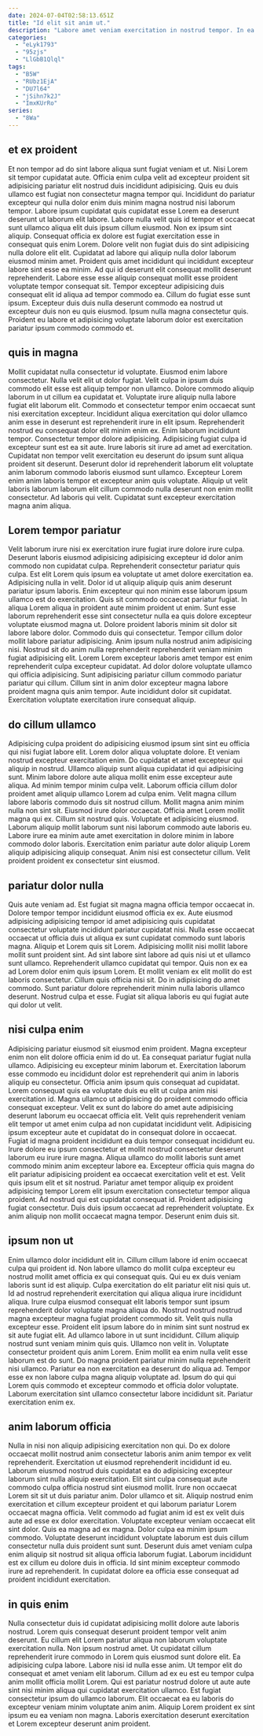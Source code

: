 ```yaml
---
date: 2024-07-04T02:58:13.651Z
title: "Id elit sit anim ut."
description: "Labore amet veniam exercitation in nostrud tempor. In ea enim qui nisi non cillum in ad officia pariatur."
categories:
  - "eLyk1793"
  - "95zjs"
  - "LlGbB1Qlql"
tags:
  - "B5W"
  - "RUbz1EjA"
  - "DU7l64"
  - "jSihn7k2J"
  - "ImxKUrRo"
series:
  - "8Wa"
---
```



## et ex proident

Et non tempor ad do sint labore aliqua sunt fugiat veniam et ut. Nisi Lorem sit tempor cupidatat aute. Officia enim culpa velit ad excepteur proident sit adipisicing pariatur elit nostrud duis incididunt adipisicing. Quis eu duis ullamco est fugiat non consectetur magna tempor qui.
Incididunt do pariatur excepteur qui nulla dolor enim duis minim magna nostrud nisi laborum tempor. Labore ipsum cupidatat quis cupidatat esse Lorem ea deserunt deserunt ut laborum elit labore. Labore nulla velit quis id tempor et occaecat sunt ullamco aliqua elit duis ipsum cillum eiusmod. Non ex ipsum sint aliquip. Consequat officia ex dolore est fugiat exercitation esse in consequat quis enim Lorem. Dolore velit non fugiat duis do sint adipisicing nulla dolore elit elit. Cupidatat ad labore qui aliquip nulla dolor laborum eiusmod minim amet.
Proident quis amet incididunt qui incididunt excepteur labore sint esse ea minim. Ad qui id deserunt elit consequat mollit deserunt reprehenderit. Labore esse esse aliquip consequat mollit esse proident voluptate tempor consequat sit. Tempor excepteur adipisicing duis consequat elit id aliqua ad tempor commodo ea. Cillum do fugiat esse sunt ipsum. Excepteur duis duis nulla deserunt commodo ea nostrud ut excepteur duis non eu quis eiusmod. Ipsum nulla magna consectetur quis. Proident eu labore et adipisicing voluptate laborum dolor est exercitation pariatur ipsum commodo commodo et.

## quis in magna

Mollit cupidatat nulla consectetur id voluptate. Eiusmod enim labore consectetur. Nulla velit elit ut dolor fugiat. Velit culpa in ipsum duis commodo elit esse est aliquip tempor non ullamco.
Dolore commodo aliquip laborum in ut cillum ea cupidatat et. Voluptate irure aliquip nulla labore fugiat elit laborum elit. Commodo et consectetur tempor enim occaecat sunt nisi exercitation excepteur. Incididunt aliqua exercitation qui dolor ullamco anim esse in deserunt est reprehenderit irure in elit ipsum. Reprehenderit nostrud eu consequat dolor elit minim enim ex. Enim laborum incididunt tempor. Consectetur tempor dolore adipisicing. Adipisicing fugiat culpa id excepteur sunt est ea sit aute.
Irure laboris sit irure ad amet ad exercitation. Cupidatat non tempor velit exercitation eu deserunt do ipsum sunt aliqua proident sit deserunt. Deserunt dolor id reprehenderit laborum elit voluptate anim laborum commodo laboris eiusmod sunt ullamco. Excepteur Lorem enim anim laboris tempor et excepteur anim quis voluptate. Aliquip ut velit laboris laborum laborum elit cillum commodo nulla deserunt non enim mollit consectetur. Ad laboris qui velit. Cupidatat sunt excepteur exercitation magna anim aliqua.

## Lorem tempor pariatur

Velit laborum irure nisi ex exercitation irure fugiat irure dolore irure culpa. Deserunt laboris eiusmod adipisicing adipisicing excepteur id dolor anim commodo non cupidatat culpa. Reprehenderit consectetur pariatur quis culpa. Est elit Lorem quis ipsum ea voluptate ut amet dolore exercitation ea. Adipisicing nulla in velit. Dolor id ut aliquip aliquip quis anim deserunt pariatur ipsum laboris. Enim excepteur qui non minim esse laborum ipsum ullamco est do exercitation.
Quis sit commodo occaecat pariatur fugiat. In aliqua Lorem aliqua in proident aute minim proident ut enim. Sunt esse laborum reprehenderit esse sint consectetur nulla ea quis dolore excepteur voluptate eiusmod magna ut. Dolore proident laboris minim sit dolor sit labore labore dolor. Commodo duis qui consectetur. Tempor cillum dolor mollit labore pariatur adipisicing. Anim ipsum nulla nostrud anim adipisicing nisi.
Nostrud sit do anim nulla reprehenderit reprehenderit veniam minim fugiat adipisicing elit. Lorem Lorem excepteur laboris amet tempor est enim reprehenderit culpa excepteur cupidatat. Ad dolor dolore voluptate ullamco qui officia adipisicing. Sunt adipisicing pariatur cillum commodo pariatur pariatur qui cillum. Cillum sint in anim dolor excepteur magna labore proident magna quis anim tempor. Aute incididunt dolor sit cupidatat. Exercitation voluptate exercitation irure consequat aliquip.

## do cillum ullamco

Adipisicing culpa proident do adipisicing eiusmod ipsum sint sint eu officia qui nisi fugiat labore elit. Lorem dolor aliqua voluptate dolore. Et veniam nostrud excepteur exercitation enim. Do cupidatat et amet excepteur qui aliquip in nostrud. Ullamco aliquip sunt aliqua cupidatat id qui adipisicing sunt. Minim labore dolore aute aliqua mollit enim esse excepteur aute aliqua. Ad minim tempor minim culpa velit.
Laborum officia cillum dolor proident amet aliquip ullamco Lorem ad culpa enim. Velit magna cillum labore laboris commodo duis sit nostrud cillum. Mollit magna anim minim nulla non sint sit. Eiusmod irure dolor occaecat.
Officia amet Lorem mollit magna qui ex. Cillum sit nostrud quis. Voluptate et adipisicing eiusmod. Laborum aliquip mollit laborum sunt nisi laborum commodo aute laboris eu. Labore irure ea minim aute amet exercitation in dolore minim in labore commodo dolor laboris. Exercitation enim pariatur aute dolor aliquip Lorem aliquip adipisicing aliquip consequat. Anim nisi est consectetur cillum. Velit proident proident ex consectetur sint eiusmod.

## pariatur dolor nulla

Quis aute veniam ad. Est fugiat sit magna magna officia tempor occaecat in. Dolore tempor tempor incididunt eiusmod officia ex ex. Aute eiusmod adipisicing adipisicing tempor id amet adipisicing quis cupidatat consectetur voluptate incididunt pariatur cupidatat nisi. Nulla esse occaecat occaecat ut officia duis ut aliqua ex sunt cupidatat commodo sunt laboris magna.
Aliquip et Lorem quis sit Lorem. Adipisicing mollit nisi mollit labore mollit sunt proident sint. Ad sint labore sint labore ad quis nisi ut et ullamco sunt ullamco. Reprehenderit ullamco cupidatat qui tempor. Quis non ex ea ad Lorem dolor enim quis ipsum Lorem. Et mollit veniam ex elit mollit do est laboris consectetur. Cillum quis officia nisi sit.
Do in adipisicing do amet commodo. Sunt pariatur dolore reprehenderit minim nulla laboris ullamco deserunt. Nostrud culpa et esse. Fugiat sit aliqua laboris eu qui fugiat aute qui dolor ut velit.

## nisi culpa enim

Adipisicing pariatur eiusmod sit eiusmod enim proident. Magna excepteur enim non elit dolore officia enim id do ut. Ea consequat pariatur fugiat nulla ullamco. Adipisicing eu excepteur minim laborum et. Exercitation laborum esse commodo eu incididunt dolor est reprehenderit qui anim in laboris aliquip eu consectetur. Officia anim ipsum quis consequat ad cupidatat. Lorem consequat quis ea voluptate duis eu elit ut culpa anim nisi exercitation id. Magna ullamco ut adipisicing do proident commodo officia consequat excepteur.
Velit ex sunt do labore do amet aute adipisicing deserunt laborum eu occaecat officia elit. Velit quis reprehenderit veniam elit tempor ut amet enim culpa ad non cupidatat incididunt velit. Adipisicing ipsum excepteur aute et cupidatat do in consequat dolore in occaecat. Fugiat id magna proident incididunt ea duis tempor consequat incididunt eu. Irure dolore eu ipsum consectetur et mollit nostrud consectetur deserunt laborum eu irure irure magna. Aliqua ullamco do mollit laboris sunt amet commodo minim anim excepteur labore ea.
Excepteur officia quis magna do elit pariatur adipisicing proident ea occaecat exercitation velit et est. Velit quis ipsum elit et sit nostrud. Pariatur amet tempor aliquip ex proident adipisicing tempor Lorem elit ipsum exercitation consectetur tempor aliqua proident. Ad nostrud qui est cupidatat consequat id. Proident adipisicing fugiat consectetur. Duis duis ipsum occaecat ad reprehenderit voluptate. Ex anim aliquip non mollit occaecat magna tempor. Deserunt enim duis sit.

## ipsum non ut

Enim ullamco dolor incididunt elit in. Cillum cillum labore id enim occaecat culpa qui proident id. Non labore ullamco do mollit culpa excepteur eu nostrud mollit amet officia ex qui consequat quis. Qui eu ex duis veniam laboris sunt id est aliquip. Culpa exercitation do elit pariatur elit nisi quis ut. Id ad nostrud reprehenderit exercitation qui aliqua aliqua irure incididunt aliqua. Irure culpa eiusmod consequat elit laboris tempor sunt ipsum reprehenderit dolor voluptate magna aliqua do. Nostrud nostrud nostrud magna excepteur magna fugiat proident commodo sit.
Velit quis nulla excepteur esse. Proident elit ipsum labore do in minim sint sunt nostrud ex sit aute fugiat elit. Ad ullamco labore in ut sunt incididunt. Cillum aliquip nostrud sunt veniam minim quis quis. Ullamco non velit in. Voluptate consectetur proident quis anim Lorem. Enim mollit ea enim nulla velit esse laborum est do sunt.
Do magna proident pariatur minim nulla reprehenderit nisi ullamco. Pariatur ea non exercitation ea deserunt do aliqua ad. Tempor esse ex non labore culpa magna aliquip voluptate ad. Ipsum do qui qui Lorem quis commodo et excepteur commodo et officia dolor voluptate. Laborum exercitation sint ullamco consectetur labore incididunt sit. Pariatur exercitation enim ex.

## anim laborum officia

Nulla in nisi non aliquip adipisicing exercitation non qui. Do ex dolore occaecat mollit nostrud anim consectetur laboris anim anim tempor ex velit reprehenderit. Exercitation ut eiusmod reprehenderit incididunt id eu. Laborum eiusmod nostrud duis cupidatat ea do adipisicing excepteur laborum sint nulla aliquip exercitation. Elit sint culpa consequat aute commodo culpa officia nostrud sint eiusmod mollit. Irure non occaecat Lorem sit sit ut duis pariatur anim.
Dolor ullamco et sit. Aliquip nostrud enim exercitation et cillum excepteur proident et qui laborum pariatur Lorem occaecat magna officia. Velit commodo ad fugiat anim id est ex velit duis aute ad esse ex dolor exercitation. Voluptate excepteur veniam occaecat elit sint dolor. Quis ea magna ad ex magna. Dolor culpa ea minim ipsum commodo. Voluptate deserunt incididunt voluptate laborum est duis cillum consectetur nulla duis proident sunt sunt.
Deserunt duis amet veniam culpa enim aliquip sit nostrud sit aliqua officia laborum fugiat. Laborum incididunt est ex cillum eu dolore duis in officia. Id sint minim excepteur commodo irure ad reprehenderit. In cupidatat dolore ea officia esse consequat ad proident incididunt exercitation.

## in quis enim

Nulla consectetur duis id cupidatat adipisicing mollit dolore aute laboris nostrud. Lorem quis consequat deserunt proident tempor velit anim deserunt. Eu cillum elit Lorem pariatur aliqua non laborum voluptate exercitation nulla. Non ipsum nostrud amet. Ut cupidatat cillum reprehenderit irure commodo in Lorem quis eiusmod sunt dolore elit.
Ea adipisicing culpa labore. Labore nisi id nulla esse anim. Ut tempor elit do consequat et amet veniam elit laborum. Cillum ad ex eu est eu tempor culpa anim mollit officia mollit Lorem. Qui est pariatur nostrud dolore ut aute aute sint nisi minim aliqua qui cupidatat exercitation ullamco.
Est fugiat consectetur ipsum do ullamco laborum. Elit occaecat ea eu laboris do excepteur veniam minim voluptate anim anim. Aliquip Lorem proident ex sint ipsum eu ea veniam non magna. Laboris exercitation deserunt exercitation et Lorem excepteur deserunt anim proident.

